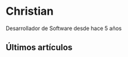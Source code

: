 # Christian

Desarrollador de Software desde hace 5 años
## Últimos artículos
<RecentContent language="es"/>